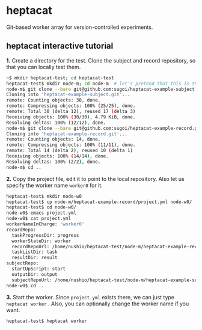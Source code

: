 heptacat
========

Git-based worker array for version-controlled experiments.

heptacat interactive tutorial
-----------------------------

**1.** Create a directory for the test. Clone the subject and record repository, so that you can locally test them.

~~~~ bash
~$ mkdir heptacat-test; cd heptacat-test
heptacat-test$ mkdir node-m; cd node-m  # let's pretend that this is the master node
node-m$ git clone --bare git@github.com:sugoi/heptacat-example-subject.git
Cloning into 'heptacat-example-subject.git'...
remote: Counting objects: 30, done.
remote: Compressing objects: 100% (25/25), done.
remote: Total 30 (delta 12), reused 17 (delta 3)
Receiving objects: 100% (30/30), 4.79 KiB, done.
Resolving deltas: 100% (12/12), done.
node-m$ git clone --bare git@github.com:sugoi/heptacat-example-record.git
Cloning into 'heptacat-example-record.git'...
remote: Counting objects: 14, done.
remote: Compressing objects: 100% (11/11), done.
remote: Total 14 (delta 2), reused 10 (delta 1)
Receiving objects: 100% (14/14), done.
Resolving deltas: 100% (2/2), done.
node-m$ cd ..
~~~~

**2.** Copy the project file, edit it to point to the local repository.
Also let us specify the worker name `worker0` for it.

~~~~ bash
heptacat-test$ mkdir node-w0
heptacat-test$ cp node-m/heptacat-example-record/project.yml node-w0/
heptacat-test$ cd node-w0/
node-w0$ emacs project.yml  
node-w0$ cat project.yml
workerNameInCharge: 'worker0'
recordRepo:
  taskProgressDir: progress
  workerStateDir: worker
  recordRepoUrl: /home/nushio/heptacat-test/node-m/heptacat-example-record.git
  taskListDir: task
  resultDir: result
subjectRepo:
  startUpScript: start
  outputDir: output
  subjectRepoUrl: /home/nushio/heptacat-test/node-m/heptacat-example-subject.git
node-w0$ cd ..
~~~~

**3.** Start the worker. Since `project.yml` exists there, we can just type `heptacat worker` . 
Also, you can optionally change the worker name if you want.

~~~~ bash
heptacat-test$ heptacat worker
~~~~

